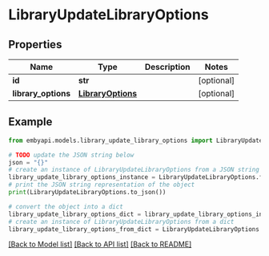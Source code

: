 # LibraryUpdateLibraryOptions


## Properties

Name | Type | Description | Notes
------------ | ------------- | ------------- | -------------
**id** | **str** |  | [optional] 
**library_options** | [**LibraryOptions**](LibraryOptions.md) |  | [optional] 

## Example

```python
from embyapi.models.library_update_library_options import LibraryUpdateLibraryOptions

# TODO update the JSON string below
json = "{}"
# create an instance of LibraryUpdateLibraryOptions from a JSON string
library_update_library_options_instance = LibraryUpdateLibraryOptions.from_json(json)
# print the JSON string representation of the object
print(LibraryUpdateLibraryOptions.to_json())

# convert the object into a dict
library_update_library_options_dict = library_update_library_options_instance.to_dict()
# create an instance of LibraryUpdateLibraryOptions from a dict
library_update_library_options_from_dict = LibraryUpdateLibraryOptions.from_dict(library_update_library_options_dict)
```
[[Back to Model list]](../README.md#documentation-for-models) [[Back to API list]](../README.md#documentation-for-api-endpoints) [[Back to README]](../README.md)


